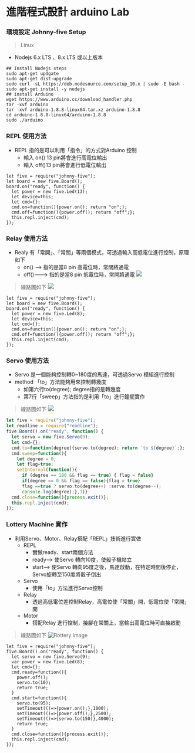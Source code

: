 # 進階程式設計 arduino Lab 
### 環境設定 Johnny-five Setup
> Linux
* Nodejs 6.x LTS 、8.x LTS 或以上版本
```shell=
## Install Nodejs steps
sudo apt-get updgate
sudo apt-get dist-upgrade
sudo curl -sL https://deb.nodesource.com/setup_10.x | sudo -E bash -
sudo apt-get install -y nodejs
## install Arduino
wget https://www.arduino.cc/download_handler.php
tar -xvf arduino
tar -xvf arduino-1.8.8-linux64.tar.xz arduino-1.8.8
cd arduino-1.8.8-linux64/arduino-1.8.8
sudo ./arduino
```
### REPL 使用方法
* REPL 指的是可以利用「指令」的方式對Arduino 控制
    * 輸入 on() 13 pin將會進行高電位輸出
    * 輸入 off()13 pin將會進行低電位輸出
````js=
let five = require("johnny-five");
let board = new five.Board();
board.on("ready", function() {
  let power = new five.Led(13);
  let device=this;
  let cmd={};
  cmd.on=function(){power.on(); return "on";};
  cmd.off=function(){power.off(); return "off";};
  this.repl.inject(cmd);
});
````
### Relay 使用方法
* Realy 有「常開」、「常關」等兩個模式，可透過輸入高低電位進行控制，原理如下
    * on() --> 指的是當8 pin 高電位時，常關將通電
    * off()---> 指的是當8 pin 低電位時，常開將通電
![](https://i.imgur.com/1bAx4zJ.png)

> 線路圖如下
> ![](https://i.imgur.com/wIeNsTi.png)

````js= 
let five = require("johnny-five");
let board = new five.Board();
board.on("ready", function() {
  let power = new five.Led(8);
  let device=this;
  let cmd={};
  cmd.on=function(){power.on(); return "on";};
  cmd.off=function(){power.off(); return "off";};
  this.repl.inject(cmd);
});
````
### Servo 使用方法
* Servo 是一個能夠控制轉0~180度的馬達，可透過Servo 模組進行控制
* method 「to」方法能夠用來控制轉幾度
    * 如第六行to(degree); degree指的是轉幾度
    * 第7行「sweep」方法指的是利用「to」進行鐘擺實作 
> 線路圖如下
> ![](https://i.imgur.com/86hgXRw.png)
````js
let five = require("johnny-five");
let readline = require("readline");
five.Board().on("ready", function() {
  let servo = new five.Servo(9);
  let cmd={};
  cmd.to=function(degree){servo.to(degree); return `to ${degree}`;};
  cmd.sweep=function(){
    let degree = 0;
    let flag=true;
    setInterval(function(){
      if (degree == 180 && flag == true) { flag = false}
      if(degree == 0 && flag == false){flag = true}
      flag ==true ? servo.to(degree++) :servo.to(degree--);
      console.log(degree);},1)}
  cmd.close=function(){process.exit()};
  this.repl.inject(cmd);
});
````
### Lottery Machine 實作
* 利用Servo、Motor、Relay搭配「REPL」技術進行實做
    * REPL
        * 實做ready、start兩個方法
        * ready--> 使Servo 轉向10度，使骰子機站立
        * start--> 使Servo 轉向95度之後，馬達啟動，在特定時間後停止，Servo旋轉至150度將骰子倒出
    * Servo
        * 使用「to」方法進行Servo控制
    * Relay
        * 透過高低電位差控制Relay，高電位使「常關」開，低電位使「常開」開
    * Motor
        * 搭配Relay 進行控制，接腳在常關上，當輸出高電位時可直接啟動
> 線路圖如下
![Rottery image](https://i.imgur.com/s1jUrrv.png)
````js=
let five = require("johnny-five");
five.Board().on("ready", function() {
  let servo = new five.Servo(9);
  var power = new five.Led(8);
  let cmd={};
  cmd.ready=function(){
    power.off();
    servo.to(10);
    return true;
  }
  cmd.start=function(){
    servo.to(95);
    setTimeout(()=>{power.on();},1000);
    setTimeout(()=>{power.off();},2500);
    setTimeout(()=>{servo.to(150)},4000);
    return true;
  }
  cmd.close=function(){process.exit()};
  this.repl.inject(cmd);
});
`````
